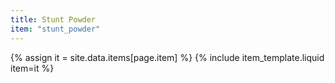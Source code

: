 ```yaml
---
title: Stunt Powder
item: "stunt_powder"
---
```


{% assign it = site.data.items[page.item] %}
{% include item_template.liquid item=it %}

